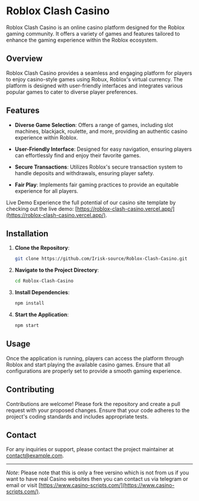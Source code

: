 # Roblox Clash Casino

Roblox Clash Casino is an online casino platform designed for the Roblox gaming community. It offers a variety of games and features tailored to enhance the gaming experience within the Roblox ecosystem.

## Overview

Roblox Clash Casino provides a seamless and engaging platform for players to enjoy casino-style games using Robux, Roblox's virtual currency. The platform is designed with user-friendly interfaces and integrates various popular games to cater to diverse player preferences.

## Features

- **Diverse Game Selection**: Offers a range of games, including slot machines, blackjack, roulette, and more, providing an authentic casino experience within Roblox.

- **User-Friendly Interface**: Designed for easy navigation, ensuring players can effortlessly find and enjoy their favorite games.

- **Secure Transactions**: Utilizes Roblox's secure transaction system to handle deposits and withdrawals, ensuring player safety.

- **Fair Play**: Implements fair gaming practices to provide an equitable experience for all players.

Live Demo
Experience the full potential of our casino site template by checking out the live demo: [https://roblox-clash-casino.vercel.app/](https://roblox-clash-casino.vercel.app/).

## Installation

1. **Clone the Repository**:
   ```bash
   git clone https://github.com/Irisk-source/Roblox-Clash-Casino.git
   ```

2. **Navigate to the Project Directory**:
   ```bash
   cd Roblox-Clash-Casino
   ```

3. **Install Dependencies**:
   ```bash
   npm install
   ```

4. **Start the Application**:
   ```bash
   npm start
   ```

## Usage

Once the application is running, players can access the platform through Roblox and start playing the available casino games. Ensure that all configurations are properly set to provide a smooth gaming experience.

## Contributing

Contributions are welcome! Please fork the repository and create a pull request with your proposed changes. Ensure that your code adheres to the project's coding standards and includes appropriate tests.


## Contact

For any inquiries or support, please contact the project maintainer at [contact@example.com](mailto:contact@example.com).

---

*Note*: Please note that this is only a free versino which is not from us if you want to have real Casino websites then you can contact us via telegram or email or visit [https://www.casino-scripts.com/](https://www.casino-scripts.com/).

 
